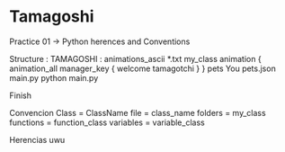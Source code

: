 # Tamagoshi
Practice 01 -> Python herences and Conventions

Structure :
    TAMAGOSHI :
        animations_ascii
            *.txt
        my_class
            animation { 
                animation_all
                manager_key { 
                    welcome
                    tamagotchi
                }
            }
        pets
            You pets.json
        main.py
            python main.py

Finish

Convencion 
Class = ClassName
file = class_name
folders = my_class
functions = function_class
variables = variable_class

Herencias uwu